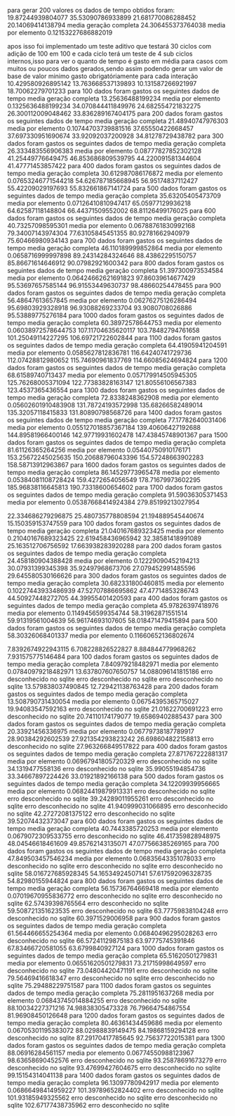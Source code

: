 para gerar 200 valores os dados de tempo obtidos foram:
19.87244939804077
35.53090786933899
21.681770086288452
20.14069414138794
media geração completa 24.306455373764038
media por elemento 0.12153227686882019

apos isso foi implementado um teste aditivo que testará 30 ciclos com adição de 100 em 100 e cada ciclo terá um teste de 4 sub ciclos internos,isso para ver o quanto de tempo é gasto em média para casos com muitos ou poucos dados gerados,sendo assim podendo gerar um valor de base de valor minimo gasto obrigatóriamente para cada interação
10.429580926895142
13.763668537139893
10.131587266921997
18.70062279701233
para  100  dados foram gastos os seguintes dados de tempo
media geração completa 13.25636488199234
media por elemento 0.1325636488199234
34.070844411849976
24.682554721832275
26.300112009048462
33.836289167404175
para  200  dados foram gastos os seguintes dados de tempo
media geração completa 21.48940747976303
media por elemento 0.10744703739881516
37.65550422668457
37.697330951690674
33.92092037200928
34.81278729438782
para  300  dados foram gastos os seguintes dados de tempo
media geração completa 26.333483556906383
media por elemento 0.08777827852302128
41.25449776649475
46.853686809539795
44.220091581344604
41.47771453857422
para  400  dados foram gastos os seguintes dados de tempo
media geração completa 30.612987086176872
media por elemento 0.07653246771544218
54.626787185668945
56.95174837112427
55.42209029197693
55.832661867141724
para  500  dados foram gastos os seguintes dados de tempo
media geração completa 35.63205405473709
media por elemento 0.07126410810947417
65.05977129936218
64.62587118148804
66.44371509552002
68.81126499176025
para  600  dados foram gastos os seguintes dados de tempo
media geração completa 40.73257098595301
media por elemento 0.06788761830992168
79.34007143974304
77.63105845451355
80.92781662940979
75.60466980934143
para  700  dados foram gastos os seguintes dados de tempo
media geração completa 46.110189999852864
media por elemento 0.0658716999997898
89.24314284324646
88.43862295150757
85.86671614646912
90.07982921600342
para  800  dados foram gastos os seguintes dados de tempo
media geração completa 51.397300973534584
media por elemento 0.06424662621691823
97.86039614677429
95.53697657585144
96.91553449630737
98.48660254478455
para  900  dados foram gastos os seguintes dados de tempo
media geração completa 56.48647613657845
media por elemento 0.06276275126286494
95.69803929328918
96.93088269233704
93.9080708026886
95.53889775276184
para  1000  dados foram gastos os seguintes dados de tempo
media geração completa 60.38972578644753
media por elemento 0.06038972578644753
107.11704635620117
103.78482794761658
101.25049114227295
106.69721722602844
para  1100  dados foram gastos os seguintes dados de tempo
media geração completa 64.41905941204591
media por elemento 0.0585627812836781
116.64240741729736
112.07428812980652
115.74690961837769
114.66085624694824
para  1200  dados foram gastos os seguintes dados de tempo
media geração completa 68.61589740713437
media por elemento 0.057179914505945305
125.76268005371094
122.77383828163147
121.80556106567383
123.4537365436554
para  1300  dados foram gastos os seguintes dados de tempo
media geração completa 72.8338248362908
media por elemento 0.05602601910483908
131.78724193572998
135.68266582489014
135.32057118415833
131.80890798568726
para  1400  dados foram gastos os seguintes dados de tempo
media geração completa 77.17782640031406
media por elemento 0.055127018857367184
139.40606427192688
144.89581966400146
142.97719931602478
147.43845748901367
para  1500  dados foram gastos os seguintes dados de tempo
media geração completa 81.61126365264256
media por elemento 0.05440750910176171
153.25672245025635
150.20688796043396
154.57248663902283
158.58713912963867
para  1600  dados foram gastos os seguintes dados de tempo
media geração completa 86.14529773965478
media por elemento 0.05384081108728424
159.4272654056549
178.71679973602295
185.96838116645813
190.73318600654602
para  1700  dados foram gastos os seguintes dados de tempo
media geração completa 91.59036305371453
media por elemento 0.05387668414924384
279.85199213027954


22.334686279296875
25.480735778808594
21.194889545440674
15.150359153747559
para  100  dados foram gastos os seguintes dados de tempo
media geração completa 21.040167689323425
media por elemento 0.21040167689323425
22.619458436965942
32.38581418991089
25.163512706756592
17.663938283920288
para  200  dados foram gastos os seguintes dados de tempo
media geração completa 24.458180904388428
media por elemento 0.12229090452194213
30.07931399345398
35.92497968673706
27.079452991485596
29.645580530166626
para  300  dados foram gastos os seguintes dados de tempo
media geração completa 30.682331800460815
media por elemento 0.10227443933486939
47.52707886695862
47.47714853286743
44.50927448272705
44.39955401420593
para  400  dados foram gastos os seguintes dados de tempo
media geração completa 45.97826397418976
media por elemento 0.1149456599354744
58.31962871551514
59.91319561004639
56.96174693107605
58.018471479415894
para  500  dados foram gastos os seguintes dados de tempo
media geração completa 58.30326068401337
media por elemento 0.11660652136802674

7.8392674922943115
6.708228826522827
8.884844779968262
7.931575775146484
para  100  dados foram gastos os seguintes dados de tempo
media geração completa 7.840979218482971
media por elemento 0.07840979218482971
13.637807607650757
14.088096141815186
erro desconhecido no sqlite
erro desconhecido no sqlite
erro desconhecido no sqlite
13.579838037490845
12.729421138763428
para  200  dados foram gastos os seguintes dados de tempo
media geração completa 13.508790731430054
media por elemento 0.06754395365715027
19.94083547592163
erro desconhecido no sqlite
21.01622700691223
erro desconhecido no sqlite
20.74110174179077
19.65869402885437
para  300  dados foram gastos os seguintes dados de tempo
media geração completa 20.33921456336975
media por elemento 0.06779738187789917
28.90384292602539
27.921354293823242
26.698604822158813
erro desconhecido no sqlite
27.963266849517822
para  400  dados foram gastos os seguintes dados de tempo
media geração completa 27.871767222881317
media por elemento 0.06967941805720329
erro desconhecido no sqlite
34.1319477558136
erro desconhecido no sqlite
35.99055194854736
33.34667897224426
33.01921892166138
para  500  dados foram gastos os seguintes dados de tempo
media geração completa 34.12209939956665
media por elemento 0.06824419879913331
erro desconhecido no sqlite
erro desconhecido no sqlite
39.24289011955261
erro desconhecido no sqlite
erro desconhecido no sqlite
41.940999031066895
erro desconhecido no sqlite
42.27272081375122
erro desconhecido no sqlite
39.52074432373047
para  600  dados foram gastos os seguintes dados de tempo
media geração completa 40.7443385720253
media por elemento 0.0679072309533755
erro desconhecido no sqlite
46.417359828948975
48.04546618461609
49.85762143135071
47.077566385269165
para  700  dados foram gastos os seguintes dados de tempo
media geração completa 47.849503457546234
media por elemento 0.06835643351078033
erro desconhecido no sqlite
erro desconhecido no sqlite
erro desconhecido no sqlite
58.016727685928345
54.16534924507141
57.617592096328735
54.82980155944824
para  800  dados foram gastos os seguintes dados de tempo
media geração completa 56.15736764669418
media por elemento 0.07019670955836772
erro desconhecido no sqlite
erro desconhecido no sqlite
62.57439398765564
erro desconhecido no sqlite
59.508721351623535
erro desconhecido no sqlite
63.77759838104248
erro desconhecido no sqlite
60.3971529006958
para  900  dados foram gastos os seguintes dados de tempo
media geração completa 61.564466655254364
media por elemento 0.06840496295028263
erro desconhecido no sqlite
66.57241129875183
63.97775745391846
67.83466720581055
63.6799840927124
para  1000  dados foram gastos os seguintes dados de tempo
media geração completa 65.51620501279831
media por elemento 0.06551620501279831
73.21715998649597
erro desconhecido no sqlite
73.04804420471191
erro desconhecido no sqlite
79.56469416618347
erro desconhecido no sqlite
erro desconhecido no sqlite
75.29488229751587
para  1100  dados foram gastos os seguintes dados de tempo
media geração completa 75.2811951637268
media por elemento 0.06843745014884255
erro desconhecido no sqlite
88.10034227371216
74.98838305473328
76.79664754867554
81.96908450126648
para  1200  dados foram gastos os seguintes dados de tempo
media geração completa 80.46361434459686
media por elemento 0.06705301195383072
88.02988839149475
84.19868159294128
erro desconhecido no sqlite
87.29170417785645
92.75637722015381
para  1300  dados foram gastos os seguintes dados de tempo
media geração completa 88.06916284561157
media por elemento 0.06774550988123967
98.63658690452576
erro desconhecido no sqlite
93.25878691673279
erro desconhecido no sqlite
93.47699427604675
erro desconhecido no sqlite
99.15154314041138
para  1400  dados foram gastos os seguintes dados de tempo
media geração completa 96.13097780942917
media por elemento 0.06866498414959227
101.39789652824402
erro desconhecido no sqlite
101.93185949325562
erro desconhecido no sqlite
erro desconhecido no sqlite
102.67177438735962
erro desconhecido no sqlite
